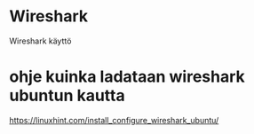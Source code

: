 # Wireshark

Wireshark käyttö

# ohje kuinka ladataan wireshark ubuntun kautta
https://linuxhint.com/install_configure_wireshark_ubuntu/
